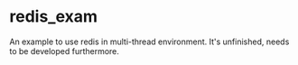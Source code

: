 # redis_exam
An example to use redis in multi-thread environment. It's unfinished, needs to be developed furthermore.
